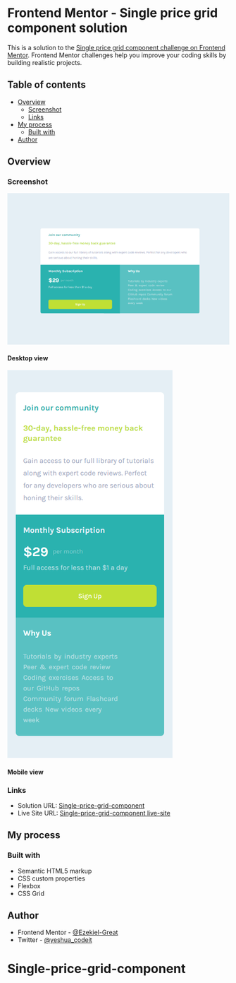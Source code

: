 # Frontend Mentor - Single price grid component solution

This is a solution to the [Single price grid component challenge on Frontend Mentor](https://www.frontendmentor.io/challenges/single-price-grid-component-5ce41129d0ff452fec5abbbc). Frontend Mentor challenges help you improve your coding skills by building realistic projects. 

## Table of contents

- [Overview](#overview)
  - [Screenshot](#screenshot)
  - [Links](#links)
- [My process](#my-process)
  - [Built with](#built-with)
- [Author](#author)

## Overview



### Screenshot
![Alt text](<images/Single-price-grid-component -desktop-view.png>)
#### Desktop view
![Alt text](<images\Single-Price-Grid-Component -mobile-view.png>)
#### Mobile view

### Links
- Solution URL: [Single-price-grid-component](https://github.com/Ezekiel-Great/Single-price-grid-component)
- Live Site URL: [Single-price-grid-component live-site](https://your-live-site-url.com)
## My process

### Built with

- Semantic HTML5 markup
- CSS custom properties
- Flexbox
- CSS Grid

## Author

- Frontend Mentor - [@Ezekiel-Great](https://www.frontendmentor.io/profile/Ezekiel-Great)
- Twitter - [@yeshua_codeit](https://www.twitter.com/yeshua_codeit )


# Single-price-grid-component
